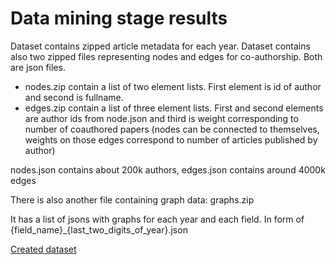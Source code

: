 Data mining stage results
=========================

Dataset contains zipped article metadata for each year. Dataset contains also two zipped files representing nodes and edges for co-authorship. Both are json files. 
- nodes.zip contain a list of two element lists. First element is id of author and second is fullname.
- edges.zip contain a list of three element lists. First and second elements are author ids from node.json and third is weight corresponding to number of coauthored papers (nodes can be connected to themselves, weights on those edges correspond to number of articles published by author)

nodes.json contains about 200k authors, edges.json contains around 4000k edges

There is also another file containing graph data: graphs.zip

It has a list of jsons with graphs for each year and each field. In form of {field_name}_{last_two_digits_of_year}.json

[Created dataset](https://drive.google.com/folderview?id=0B8yQRmV2S-ZLQTVENmhycHVTM00&usp=sharing)



